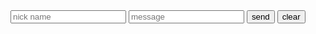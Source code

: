 <html>
    <body>
        <input id="name" type="text" placeholder="nick name" required>
        <input id="message"  type="text" placeholder="message" required>
        <input id="submit"  type="submit" value="send">
        <input id="reset"  type="reset" value="clear">
    </body>
</html>
